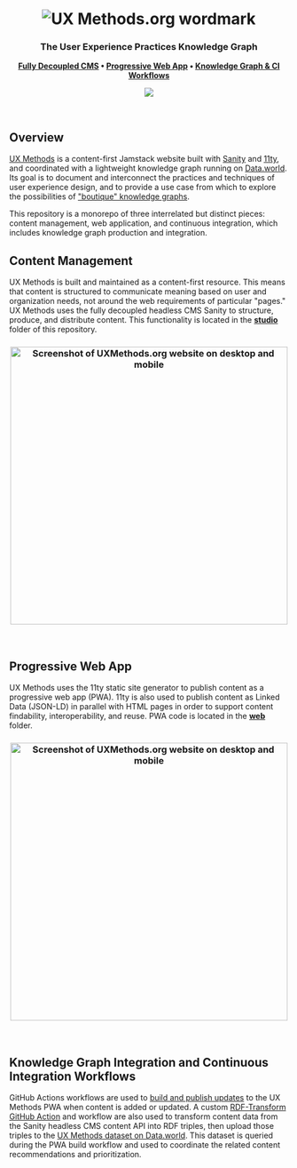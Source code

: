 <h1 align="center">
<img src="https://user-images.githubusercontent.com/3710835/145916510-9a2a8af3-38a9-4c87-9e7d-e1d0bd4f6040.png" alt="UX Methods.org wordmark">
</h1>
<h3 align="center">
The User Experience Practices Knowledge Graph
</h3>

<p align="center">
	<strong>
		<a href="#content-management">Fully Decoupled CMS</a>
		•
		<a href="#progressive-web-app">Progressive Web App</a>
  		•
		<a href="#knowledge-graph-integration-and-continuous-integration-workflows">Knowledge Graph & CI Workflows</a>
	</strong>
</p>
<p align="center">
	<img src="https://github.com/andybywire/ux-methods/actions/workflows/build-prod.yml/badge.svg"/>
	<!-- <img src="https://github.com/andybywire/ux-methods/actions/workflows/build-staging.yml/badge.svg"/>
	<img src="https://github.com/andybywire/ux-methods/actions/workflows/build-studio.yml/badge.svg"/> -->
</p>
<br />

## Overview
[UX Methods](https://www.uxmethods.org/) is a content-first Jamstack website built with [Sanity](https://www.sanity.io/) and [11ty](https://www.11ty.dev/), and coordinated with a lightweight knowledge graph running on [Data.world](https://data.world/). Its goal is to document and interconnect the practices and techniques of user experience design, and to provide a use case from which to explore the possibilities of ["boutique" knowledge graphs](https://www.linkedin.com/pulse/uxmethodsorg-boutique-knowledge-graph-case-study-andy-fitzgerald/?trackingId=FsKbRBiJS9SiKWq3uiBDug%3D%3D). 

This repository is a monorepo of three interrelated but distinct pieces: content management, web application, and continuous integration, which includes knowledge graph production and integration.
<br />

## Content Management
UX Methods is built and maintained as a content-first resource. This means that content is structured to communicate meaning based on user and organization needs, not around the web requirements of particular "pages." UX Methods uses the fully decoupled headless CMS Sanity to structure, produce, and distribute content. This functionality is located in the [**studio**](https://github.com/andybywire/ux-methods/tree/main/studio) folder of this repository. 

<h3 align="center">
<img width="500" src="https://user-images.githubusercontent.com/3710835/146045406-6413d563-bf66-4b2c-b40a-f40b9e19b759.png" alt="Screenshot of UXMethods.org website on desktop and mobile">
</h3>
<br />

## Progressive Web App
UX Methods uses the 11ty static site generator to publish content as a progressive web app (PWA). 11ty is also used to publish content as Linked Data (JSON-LD) in parallel with HTML pages in order to support content findability, interoperability, and reuse. PWA code is located in the [**web**](https://github.com/andybywire/ux-methods/tree/main/web) folder. 

<h3 align="center">
<img width="500" src="https://user-images.githubusercontent.com/3710835/145917429-72a8347a-84ab-4c39-9b12-9c101f30b41d.png" alt="Screenshot of UXMethods.org website on desktop and mobile">
</h3>
<br />

## Knowledge Graph Integration and Continuous Integration Workflows
GitHub Actions workflows are used to [build and publish updates](https://github.com/andybywire/ux-methods/tree/main/.github/workflows) to the UX Methods PWA when content is added or updated. A custom [RDF-Transform GitHub Action](https://github.com/andybywire/ux-methods/tree/main/actions/rdf-transform) and workflow are also used to transform content data from the Sanity headless CMS content API into RDF triples, then upload those triples to the [UX Methods dataset on Data.world](https://data.world/andyfitzgerald/ux-methods). This dataset is queried during the PWA build workflow and used to coordinate the related content recommendations and prioritization.

